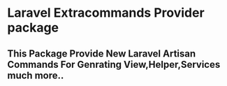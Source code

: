 # Laravel Extracommands Provider package

## This Package Provide New Laravel Artisan Commands For Genrating View,Helper,Services much more..
